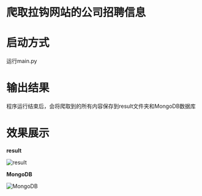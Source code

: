爬取拉钩网站的公司招聘信息
===

# 启动方式
运行main.py

# 输出结果
程序运行结束后，会将爬取到的所有内容保存到result文件夹和MongoDB数据库

# 效果展示

**result**

![result](https://github.com/pipipp/spider_examples/blob/master/scrapy_project/lagou/show/result.PNG)

**MongoDB**

![MongoDB](https://github.com/pipipp/spider_examples/blob/master/scrapy_project/lagou/show/MongoDB.PNG)
